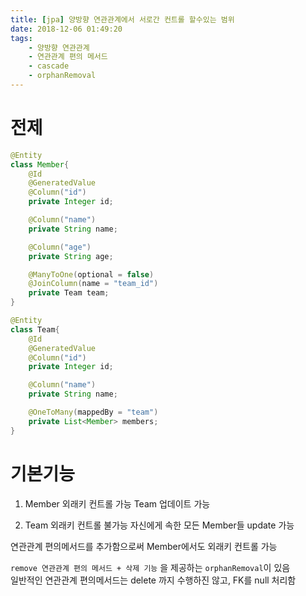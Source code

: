 ```yaml
---
title: [jpa] 양방향 연관관계에서 서로간 컨트롤 할수있는 범위
date: 2018-12-06 01:49:20
tags:
    - 양방향 연관관계
    - 연관관계 편의 메서드
    - cascade
    - orphanRemoval
---
```


# 전제
```java
@Entity
class Member{
    @Id
    @GeneratedValue
    @Column("id")
    private Integer id;

    @Column("name")
    private String name;

    @Column("age")
    private String age;

    @ManyToOne(optional = false)
    @JoinColumn(name = "team_id")
    private Team team;
}

@Entity
class Team{
    @Id
    @GeneratedValue
    @Column("id")
    private Integer id;

    @Column("name")
    private String name;

    @OneToMany(mappedBy = "team")
    private List<Member> members;
}
```

# 기본기능
1. Member
외래키 컨트롤 가능
Team 업데이트 가능

2. Team
외래키 컨트롤 불가능
자신에게 속한 모든 Member들 update 가능


연관관계 편의메서드를 추가함으로써 Member에서도 외래키 컨트롤 가능  

`remove 연관관계 편의 메서드 + 삭제 기능` 을 제공하는 `orphanRemoval`이 있음  
일반적인 연관관계 편의메서드는 delete 까지 수행하진 않고, FK를 null 처리함  

<!-- more -->
